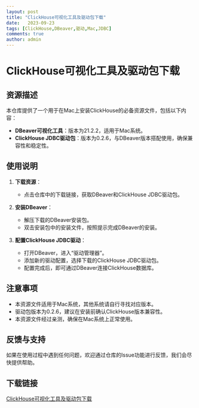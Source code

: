 ```yaml
---
layout: post
title: "ClickHouse可视化工具及驱动包下载"
date:   2023-09-23
tags: [ClickHouse,DBeaver,驱动,Mac,JDBC]
comments: true
author: admin
---
```

# ClickHouse可视化工具及驱动包下载

## 资源描述

本仓库提供了一个用于在Mac上安装ClickHouse的必备资源文件，包括以下内容：

- **DBeaver可视化工具**：版本为21.2.2，适用于Mac系统。
- **ClickHouse JDBC驱动包**：版本为0.2.6，与DBeaver版本搭配使用，确保兼容性和稳定性。

## 使用说明

1. **下载资源**：
   - 点击仓库中的下载链接，获取DBeaver和ClickHouse JDBC驱动包。

2. **安装DBeaver**：
   - 解压下载的DBeaver安装包。
   - 双击安装包中的安装文件，按照提示完成DBeaver的安装。

3. **配置ClickHouse JDBC驱动**：
   - 打开DBeaver，进入“驱动管理器”。
   - 添加新的驱动配置，选择下载的ClickHouse JDBC驱动包。
   - 配置完成后，即可通过DBeaver连接ClickHouse数据库。

## 注意事项

- 本资源文件适用于Mac系统，其他系统请自行寻找对应版本。
- 驱动包版本为0.2.6，建议在安装前确认ClickHouse版本兼容性。
- 本资源文件经过亲测，确保在Mac系统上正常使用。

## 反馈与支持

如果在使用过程中遇到任何问题，欢迎通过仓库的Issue功能进行反馈，我们会尽快提供帮助。

## 下载链接

[ClickHouse可视化工具及驱动包下载](https://pan.quark.cn/s/667070a97c53)